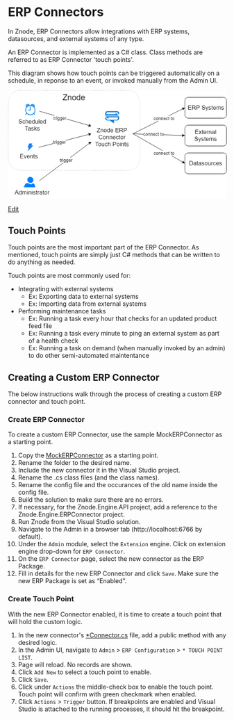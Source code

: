 # ERP Connectors

In Znode, ERP Connectors allow integrations with ERP systems, datasources, and external systems of any type.

An ERP Connector is implemented as a C# class. Class methods are referred to as ERP Connector 'touch points'.

This diagram shows how touch points can be triggered automatically on a schedule, in reponse to an event, or invoked manually from the Admin UI.

![Diagram](_assets/erp-connector.png)

<a href="http://jgraph.github.io/drawio-github/edit-diagram.html?user=bsmith1310@gmail.com&org=amlacommerce&repo=znode-docs-test&path=docs\extending-znode\custom-extensions\erp-connectors\_assets\erp-connector.png" target="_blank">Edit</a>

## Touch Points

Touch points are the most important part of the ERP Connector. As mentioned, touch points are simply just C# methods that can be written to do anything as needed. 

Touch points are most commonly used for:

* Integrating with external systems
  * Ex: Exporting data to external systems
  * Ex: Importing data from external systems
* Performing maintenance tasks
  * Ex: Running a task every hour that checks for an updated product feed file
  * Ex: Running a task every minute to ping an external system as part of a health check
  * Ex: Running a task on demand (when manually invoked by an admin) to do other semi-automated maintentance

## Creating a Custom ERP Connector

The below instructions walk through the process of creating a custom ERP connector and touch point.

### Create ERP Connector

To create a custom ERP Connector, use the sample MockERPConnector as a starting point.

1. Copy the [MockERPConnector](https://github.com/amlacommerce/znode/tree/master/ZnodeMultifront/Projects/Libraries/Znode.Engine.ERPConnector/MockERPConnector) as a starting point.
1. Rename the folder to the desired name.
1. Include the new connector it in the Visual Studio project.
1. Rename the .cs class files (and the class names).
1. Rename the config file and the occurances of the old name inside the config file.
1. Build the solution to make sure there are no errors.
1. If necessary, for the Znode.Engine.API project, add a reference to the Znode.Engine.ERPConnector project.
1. Run Znode from the Visual Studio solution.
1. Navigate to the Admin in a browser tab (http://localhost:6766 by default).
1. Under the `Admin` module, select the `Extension` engine. Click on extension engine drop-down for `ERP Connector`.
1. On the `ERP Connector` page, select  the new connector as the ERP Package.
1. Fill in details for the new ERP Connector and click `Save`. Make sure the new ERP Package is set as “Enabled”.

### Create Touch Point

With the new ERP Connector enabled, it is time to create a touch point that will hold the custom logic.

1. In the new connector's [*Connector.cs](https://github.com/amlacommerce/znode/blob/master/ZnodeMultifront/Projects/Libraries/Znode.Engine.ERPConnector/MockERPConnector/ZnodeMockERPConnector.cs) file, add a public method with any desired logic.
1. In the Admin UI, navigate to `Admin` > `ERP Configuration` > `* TOUCH POINT LIST`.
1. Page will reload. No records are shown.
1. Click `Add New` to select a touch point to enable.
1. Click `Save`.
1. Click under `Actions` the middle-check box to enable the touch point. Touch point will confirm with green checkmark when enabled.
1. Click `Actions` > `Trigger` button. If breakpoints are enabled and Visual Studio is attached to the running processes, it should hit the breakpoint.

